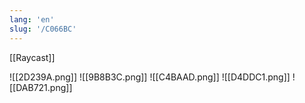 ```yaml
---
lang: 'en'
slug: '/C066BC'
---
```


[[Raycast]]

![[2D239A.png]]
![[9B8B3C.png]]
![[C4BAAD.png]]
![[D4DDC1.png]]
![[DAB721.png]]
